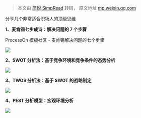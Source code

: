 > 本文由 [简悦 SimpRead](http://ksria.com/simpread/) 转码， 原文地址 [mp.weixin.qq.com](https://mp.weixin.qq.com/s/dg8f9KNjkZRBTx-5_TSpTg)

分享几个非常适合职场人的顶级思维

**1、麦肯锡七步成诗：解决问题的 7 个步骤**

ProcessOn 模板社区 - 麦肯锡解决问题的七个步骤

![](https://mmbiz.qpic.cn/mmbiz_jpg/ysfza24cADtY5Wf2P8EkX4IPzpwPqD7V0ibDlsnwgqRISTeSCAADOl652AhbIyd93GvZRnowCTC1juiaPUcZ8rdA/640?wx_fmt=jpeg)

**2、SWOT 分析法：基于竞争环境和竞争条件的态势分析**

**![](https://mmbiz.qpic.cn/mmbiz_jpg/ysfza24cADtY5Wf2P8EkX4IPzpwPqD7VTcfkwvwXe4Qb7UesmFfjzCtVZDBCDfO1qNFSh2Fz73hOCOBrskiaDbw/640?wx_fmt=jpeg)**

**3、TWOS 分析法：基于 SWOT 的战略制定**

**![](https://mmbiz.qpic.cn/mmbiz_jpg/ysfza24cADtY5Wf2P8EkX4IPzpwPqD7VBC7DcPiaEKQCjkSic1Xc8fXJOKfdFDNVfPV2e1GyickzQ6yYBzibribNjfA/640?wx_fmt=jpeg)**

**4、PEST 分析模型：宏观环境分析**

**![](https://mmbiz.qpic.cn/mmbiz_jpg/ysfza24cADtY5Wf2P8EkX4IPzpwPqD7V4C5u3FEUgHN9W4ZsSic1vecVNsBg8wHz3zlfbNk3Uo3Q2X6K4ibWDTCg/640?wx_fmt=jpeg)**